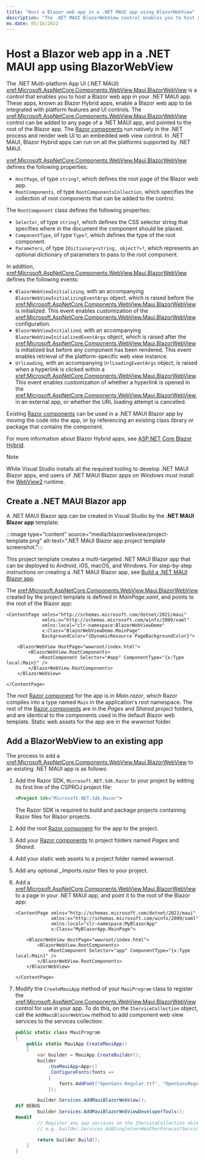 ```yaml
---
title: "Host a Blazor web app in a .NET MAUI app using BlazorWebView"
description: "The .NET MAUI BlazorWebView control enables you to host a Blazor web app in your .NET MAUI app, and integrate the app with device features."
ms.date: 05/16/2022
---
```


# Host a Blazor web app in a .NET MAUI app using BlazorWebView

The .NET Multi-platform App UI (.NET MAUI) <xref:Microsoft.AspNetCore.Components.WebView.Maui.BlazorWebView> is a control that enables you to host a Blazor web app in your .NET MAUI app. These apps, known as Blazor Hybrid apps, enable a Blazor web app to be integrated with platform features and UI controls. The <xref:Microsoft.AspNetCore.Components.WebView.Maui.BlazorWebView> control can be added to any page of a .NET MAUI app, and pointed to the root of the Blazor app. The [Razor components](/aspnet/core/blazor/components/) run natively in the .NET process and render web UI to an embedded web view control. In .NET MAUI, Blazor Hybrid apps can run on all the platforms supported by .NET MAUI.

<xref:Microsoft.AspNetCore.Components.WebView.Maui.BlazorWebView> defines the following properties:

- `HostPage`, of type `string?`, which defines the root page of the Blazor web app.
- `RootComponents`, of type `RootComponentsCollection`, which specifies the collection of root components that can be added to the control.

The `RootComponent` class defines the following properties:

- `Selector`, of type `string?`, which defines the CSS selector string that specifies where in the document the component should be placed.
- `ComponentType`, of type `Type?`, which defines the type of the root component.
- `Parameters`, of type `IDictionary<string, object?>?`, which represents an optional dictionary of parameters to pass to the root component.

In addition, <xref:Microsoft.AspNetCore.Components.WebView.Maui.BlazorWebView> defines the following events:

- `BlazorWebViewInitializing`, with an accompanying `BlazorWebViewInitializingEventArgs` object, which is raised before the <xref:Microsoft.AspNetCore.Components.WebView.Maui.BlazorWebView> is initialized. This event enables customization of the <xref:Microsoft.AspNetCore.Components.WebView.Maui.BlazorWebView> configuration.
- `BlazorWebViewInitialized`, with an accompanying `BlazorWebViewInitializedEventArgs` object, which is raised after the <xref:Microsoft.AspNetCore.Components.WebView.Maui.BlazorWebView> is initialized but before any component has been rendered. This event enables retrieval of the platform-specific web view instance.
- `UrlLoading`, with an accompanying `UrlLoadingEventArgs` object, is raised when a hyperlink is clicked within a <xref:Microsoft.AspNetCore.Components.WebView.Maui.BlazorWebView>. This event enables customization of whether a hyperlink is opened in the <xref:Microsoft.AspNetCore.Components.WebView.Maui.BlazorWebView>, in an external app, or whether the URL loading attempt is cancelled.

Existing [Razor components](/aspnet/core/blazor/components/) can be used in a .NET MAUI Blazor app by moving the code into the app, or by referencing an existing class library or package that contains the component.

For more information about Blazor Hybrid apps, see [ASP.NET Core Blazor Hybrid](/aspnet/core/blazor/hybrid).

> [!NOTE]
> While Visual Studio installs all the required tooling to develop .NET MAUI Blazor apps, end users of .NET MAUI Blazor apps on Windows must install the [WebView2](https://developer.microsoft.com/microsoft-edge/webview2/) runtime.

## Create a .NET MAUI Blazor app

A .NET MAUI Blazor app can be created in Visual Studio by the **.NET MAUI Blazor app** template:

:::image type="content" source="media/blazorwebview/project-template.png" alt-text=".NET MAUI Blazor app project template screenshot.":::

This project template creates a multi-targeted .NET MAUI Blazor app that can be deployed to Android, iOS, macOS, and Windows. For step-by-step instructions on creating a .NET MAUI Blazor app, see [Build a .NET MAUI Blazor app](/aspnet/core/blazor/hybrid/tutorials/maui).

The <xref:Microsoft.AspNetCore.Components.WebView.Maui.BlazorWebView> created by the project template is defined in *MainPage.xaml*, and points to the root of the Blazor app:

```xaml
<ContentPage xmlns="http://schemas.microsoft.com/dotnet/2021/maui"
             xmlns:x="http://schemas.microsoft.com/winfx/2009/xaml"
             xmlns:local="clr-namespace:BlazorWebViewDemo"
             x:Class="BlazorWebViewDemo.MainPage"
             BackgroundColor="{DynamicResource PageBackgroundColor}">

    <BlazorWebView HostPage="wwwroot/index.html">
        <BlazorWebView.RootComponents>
            <RootComponent Selector="#app" ComponentType="{x:Type local:Main}" />
        </BlazorWebView.RootComponents>
    </BlazorWebView>

</ContentPage>
```

The root [Razor component](/aspnet/core/blazor/components/) for the app is in *Main.razor*, which Razor compiles into a type named `Main` in the application's root namespace. The rest of the [Razor components](/aspnet/core/blazor/components/) are in the *Pages* and *Shared* project folders, and are identical to the components used in the default Blazor web template. Static web assets for the app are in the *wwwroot* folder.

## Add a BlazorWebView to an existing app

The process to add a <xref:Microsoft.AspNetCore.Components.WebView.Maui.BlazorWebView> to an existing .NET MAUI app is as follows:

1. Add the Razor SDK, `Microsoft.NET.Sdk.Razor` to your project by editing its first line of the CSPROJ project file:

    ```xml
    <Project Sdk="Microsoft.NET.Sdk.Razor">
    ```

    The Razor SDK is required to build and package projects containing Razor files for Blazor projects.

1. Add the root [Razor component](/aspnet/core/blazor/components/) for the app to the project.
1. Add your [Razor components](/aspnet/core/blazor/components/) to project folders named *Pages* and *Shared*.
1. Add your static web assets to a project folder named *wwwroot*.
1. Add any optional *_Imports.razor* files to your project.
1. Add a <xref:Microsoft.AspNetCore.Components.WebView.Maui.BlazorWebView> to a page in your .NET MAUI app, and point it to the root of the Blazor app:

    ```xaml
    <ContentPage xmlns="http://schemas.microsoft.com/dotnet/2021/maui"
                 xmlns:x="http://schemas.microsoft.com/winfx/2009/xaml"
                 xmlns:local="clr-namespace:MyBlazorApp"
                 x:Class="MyBlazorApp.MainPage">

        <BlazorWebView HostPage="wwwroot/index.html">
            <BlazorWebView.RootComponents>
                <RootComponent Selector="app" ComponentType="{x:Type local:Main}" />
            </BlazorWebView.RootComponents>
        </BlazorWebView>

    </ContentPage>
    ```

1. Modify the `CreateMauiApp` method of your `MauiProgram` class to register the <xref:Microsoft.AspNetCore.Components.WebView.Maui.BlazorWebView> control for use in your app. To do this, on the `IServiceCollection` object, call the `AddMauiBlazorWebView` method to add component web view services to the services collection:

    ```csharp
    public static class MauiProgram
    {
        public static MauiApp CreateMauiApp()
        {
            var builder = MauiApp.CreateBuilder();
            builder
                .UseMauiApp<App>()
                .ConfigureFonts(fonts =>
                {
                    fonts.AddFont("OpenSans-Regular.ttf", "OpenSansRegular");
                });

            builder.Services.AddMauiBlazorWebView();
    #if DEBUG
            builder.Services.AddMauiBlazorWebViewDeveloperTools();
    #endif
            // Register any app services on the IServiceCollection object
            // e.g. builder.Services.AddSingleton<WeatherForecastService>();

            return builder.Build();
        }
    }
    ```
